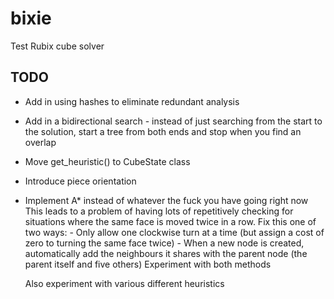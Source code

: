 # bixie
Test Rubix cube solver


## TODO
- Add in using hashes to eliminate redundant analysis
- Add in a bidirectional search - instead of just searching from the start to the solution, start a tree from both ends and stop when you find an overlap
- Move get_heuristic() to CubeState class
- Introduce piece orientation
- Implement A* instead of whatever the fuck you have going right now
    This leads to a problem of having lots of repetitively checking for situations where the same face is moved twice in a row. Fix this one of two ways:
        - Only allow one clockwise turn at a time (but assign a cost of zero to turning the same face twice)
        - When a new node is created, automatically add the neighbours it shares with the parent node (the parent itself and five others)
    Experiment with both methods

    Also experiment with various different heuristics